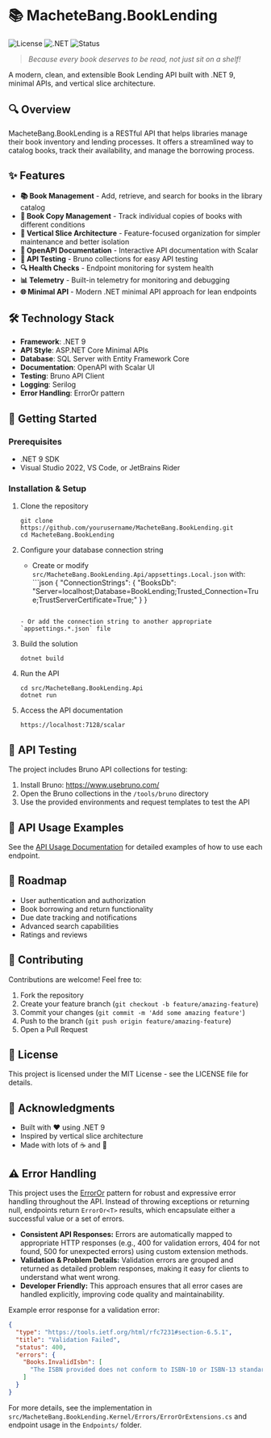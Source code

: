 # 📚 MacheteBang.BookLending

![License](https://img.shields.io/badge/license-MIT-blue.svg)
![.NET](https://img.shields.io/badge/.NET-9.0-purple.svg)
![Status](https://img.shields.io/badge/status-in%20development-yellow.svg)

> _Because every book deserves to be read, not just sit on a shelf!_

A modern, clean, and extensible Book Lending API built with .NET 9, minimal APIs, and vertical slice architecture.

## 🔍 Overview

MacheteBang.BookLending is a RESTful API that helps libraries manage their book inventory and lending processes. It offers a streamlined way to catalog books, track their availability, and manage the borrowing process.

## ✨ Features

- **📚 Book Management** - Add, retrieve, and search for books in the library catalog
- **📖 Book Copy Management** - Track individual copies of books with different conditions
- **🔄 Vertical Slice Architecture** - Feature-focused organization for simpler maintenance and better isolation
- **📝 OpenAPI Documentation** - Interactive API documentation with Scalar
- **🧪 API Testing** - Bruno collections for easy API testing
- **🔍 Health Checks** - Endpoint monitoring for system health
- **📊 Telemetry** - Built-in telemetry for monitoring and debugging
- **🌐 Minimal API** - Modern .NET minimal API approach for lean endpoints

## 🛠️ Technology Stack

- **Framework**: .NET 9
- **API Style**: ASP.NET Core Minimal APIs
- **Database**: SQL Server with Entity Framework Core
- **Documentation**: OpenAPI with Scalar UI
- **Testing**: Bruno API Client
- **Logging**: Serilog
- **Error Handling**: ErrorOr pattern

## 🚀 Getting Started

### Prerequisites

- .NET 9 SDK
- Visual Studio 2022, VS Code, or JetBrains Rider

### Installation & Setup

1. Clone the repository

   ```
   git clone https://github.com/yourusername/MacheteBang.BookLending.git
   cd MacheteBang.BookLending
   ```

2. Configure your database connection string

   - Create or modify `src/MacheteBang.BookLending.Api/appsettings.Local.json` with: ```json
     {
     "ConnectionStrings": {
     "BooksDb": "Server=localhost;Database=BookLending;Trusted_Connection=True;TrustServerCertificate=True;"
     }
     }

   ```

   - Or add the connection string to another appropriate `appsettings.*.json` file

   ```

3. Build the solution

   ```
   dotnet build
   ```

4. Run the API

   ```
   cd src/MacheteBang.BookLending.Api
   dotnet run
   ```

5. Access the API documentation
   ```
   https://localhost:7128/scalar
   ```

## 🧪 API Testing

The project includes Bruno API collections for testing:

1. Install Bruno: https://www.usebruno.com/
2. Open the Bruno collections in the `/tools/bruno` directory
3. Use the provided environments and request templates to test the API

## 📖 API Usage Examples

See the [API Usage Documentation](docs/API-Usage.md) for detailed examples of how to use each endpoint.

## 🔮 Roadmap

- User authentication and authorization
- Book borrowing and return functionality
- Due date tracking and notifications
- Advanced search capabilities
- Ratings and reviews

## 🤝 Contributing

Contributions are welcome! Feel free to:

1. Fork the repository
2. Create your feature branch (`git checkout -b feature/amazing-feature`)
3. Commit your changes (`git commit -m 'Add some amazing feature'`)
4. Push to the branch (`git push origin feature/amazing-feature`)
5. Open a Pull Request

## 📝 License

This project is licensed under the MIT License - see the LICENSE file for details.

## 🙏 Acknowledgments

- Built with ❤️ using .NET 9
- Inspired by vertical slice architecture
- Made with lots of ☕ and 🎵

## ⚠️ Error Handling

This project uses the [ErrorOr](https://github.com/amantinband/error-or) pattern for robust and expressive error handling throughout the API. Instead of throwing exceptions or returning null, endpoints return `ErrorOr<T>` results, which encapsulate either a successful value or a set of errors.

- **Consistent API Responses:** Errors are automatically mapped to appropriate HTTP responses (e.g., 400 for validation errors, 404 for not found, 500 for unexpected errors) using custom extension methods.
- **Validation & Problem Details:** Validation errors are grouped and returned as detailed problem responses, making it easy for clients to understand what went wrong.
- **Developer Friendly:** This approach ensures that all error cases are handled explicitly, improving code quality and maintainability.

Example error response for a validation error:

```json
{
  "type": "https://tools.ietf.org/html/rfc7231#section-6.5.1",
  "title": "Validation Failed",
  "status": 400,
  "errors": {
    "Books.InvalidIsbn": [
      "The ISBN provided does not conform to ISBN-10 or ISBN-13 standards."
    ]
  }
}
```

For more details, see the implementation in `src/MacheteBang.BookLending.Kernel/Errors/ErrorOrExtensions.cs` and endpoint usage in the `Endpoints/` folder.
